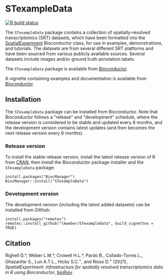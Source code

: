 # STexampleData

[![R build status](https://github.com/lmweber/STexampleData/workflows/R-CMD-check-bioc/badge.svg)](https://github.com/lmweber/STexampleData/actions)


The `STexampleData` package contains a collection of spatially-resolved transcriptomics (SRT) datasets, which have been formatted into the [SpatialExperiment](https://bioconductor.org/packages/SpatialExperiment) Bioconductor class, for use in examples, demonstrations, and tutorials. The datasets are from several different SRT platforms and have been sourced from various publicly available sources. Several datasets include images and/or ground truth annotation labels.

The `STexampleData` package is available from [Bioconductor](https://bioconductor.org/packages/STexampleData).

A vignette containing examples and documentation is available from [Bioconductor](https://bioconductor.org/packages/STexampleData).


## Installation

The `STexampleData` package can be installed from Bioconductor. Note that Bioconductor follows a "release" and "development" schedule, where the release version is considered to be stable and updated every 6 months, and the development version contains latest updates (and then becomes the next release version every 6 months).


### Release version

To install the stable release version, install the latest release version of R from [CRAN](https://cran.r-project.org/), then install the Bioconductor package installer and the `STexampleData` package:

```
install.packages("BiocManager")
BiocManager::install("STexampleData")
```

### Development version

The development version (including the latest added datasets) can be installed from GitHub:

```
install.packages("remotes")
remotes::install_github("lmweber/STexampleData", build_vignettes = TRUE)
```


## Citation

Righell D.\*, Weber L.M.\*, Crowell H.L.\*, Pardo B., Collado-Torres L., Ghazanfar S., Lun A.T.L., Hicks S.C.<sup>+</sup>, and Risso D.<sup>+</sup> (2021), *SpatialExperiment: infrastructure for spatially resolved transcriptomics data in R using Bioconductor*, [bioRxiv](https://www.biorxiv.org/content/10.1101/2021.01.27.428431v3).

